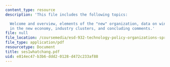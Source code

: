 ```yaml
---
content_type: resource
description: 'This file includes the following topics:

  Welcome and overview, elements of the "new" organization, data on winners and losers
  in the new economy, industry clusters, and concluding comments.'
file: null
file_location: /coursemedia/esd-932-technology-policy-organizations-spring-2005/e814ec47b3b6ddd20128d472c233af88_ses1whatchang.pdf
file_type: application/pdf
resourcetype: Document
title: ses1whatchang.pdf
uid: e814ec47-b3b6-ddd2-0128-d472c233af88
---
```

